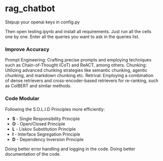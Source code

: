 # rag_chatbot

Stepup your openai keys in config.py

Then open testing.ipynb and install all requirements. Just run all the cells one by one. Enter all the queries you want to ask in the queries list.

### Improve Accuracy
Prompt Engineering: Crafting precise prompts and employing techniques such as Chain-of-Thought (CoT) and ReACT, among others.
Chunking: Utilizing advanced chunking strategies like semantic chunking, agentic chunking, and markdown chunking etc.
Retrival: Employing a combination of dense retrievers and cross-encoder-based retrievers for re-ranking, such as ColBERT and similar methods.

### Code Modular
Following the S.O.L.I.D Principles more efficiently:
- **S** - Single Responsibility Principle
- **O** - Open/Closed Principle
- **L** - Liskov Substitution Principle
- **I** - Interface Segregation Principle
- **D** - Dependency Inversion Principle

Doing better error handling and logging in the code.
Doing better documentation of the code.
